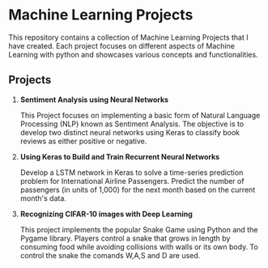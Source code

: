 # Machine Learning Projects

This repository contains a collection of Machine Learning Projects that I have created. Each project focuses on different aspects of Machine Learning with python and showcases various concepts and functionalities.

## Projects

1. **Sentiment Analysis using Neural Networks**

   This Project focuses on implementing a basic form of Natural Language Processing (NLP) known as Sentiment Analysis. The objective is to develop two distinct neural networks using Keras to classify book reviews as either positive or negative.


2. **Using Keras to Build and Train Recurrent Neural Networks**

   Develop a LSTM network in Keras to solve a time-series prediction problem for International Airline Passengers. Predict the number of passengers (in units of 1,000) for the next month based on the current month's data.

3. **Recognizing CIFAR-10 images with Deep Learning**

   This project implements the popular Snake Game using Python and the Pygame library. Players control a snake that grows in length by consuming food while avoiding collisions with walls or its own body. To 
   control the snake the comands W,A,S and D are used.


  




